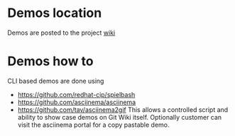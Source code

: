 # Demos location
Demos are posted to the project [wiki](https://github.com/vmware/vsphere-storage-for-docker/wiki)
# Demos how to
CLI based demos are done using
* https://github.com/redhat-cip/spielbash
* https://github.com/asciinema/asciinema
* https://github.com/tav/asciinema2gif
This allows a controlled script and ability to show case demos on Git Wiki itself.
Optionally customer can visit the asciinema portal for a copy pastable demo.

